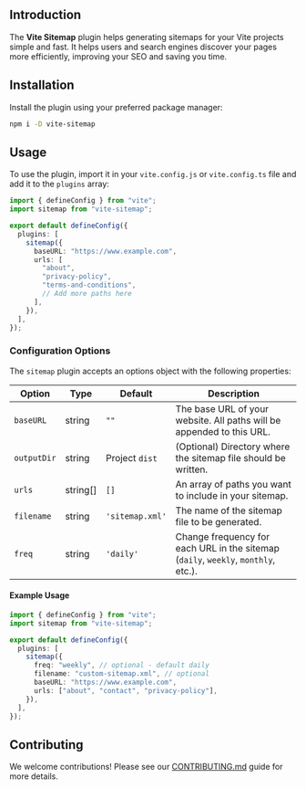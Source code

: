 ## Introduction

The **Vite Sitemap** plugin helps generating sitemaps for your Vite projects simple and fast. It helps users and search engines discover your pages more efficiently, improving your SEO and saving you time.

## Installation

Install the plugin using your preferred package manager:

```bash
npm i -D vite-sitemap
```

## Usage

To use the plugin, import it in your `vite.config.js` or `vite.config.ts` file and add it to the `plugins` array:

```ts
import { defineConfig } from "vite";
import sitemap from "vite-sitemap";

export default defineConfig({
  plugins: [
    sitemap({
      baseURL: "https://www.example.com",
      urls: [
        "about",
        "privacy-policy",
        "terms-and-conditions",
        // Add more paths here
      ],
    }),
  ],
});
```

### Configuration Options

The `sitemap` plugin accepts an options object with the following properties:

| Option      | Type     | Default         | Description                                                                        |
| ----------- | -------- | --------------- | ---------------------------------------------------------------------------------- |
| `baseURL`   | string   | `""`            | The base URL of your website. All paths will be appended to this URL.              |
| `outputDir` | string   | Project `dist`  | (Optional) Directory where the sitemap file should be written.                     |
| `urls`      | string[] | `[]`            | An array of paths you want to include in your sitemap.                             |
| `filename`  | string   | `'sitemap.xml'` | The name of the sitemap file to be generated.                                      |
| `freq`      | string   | `'daily'`       | Change frequency for each URL in the sitemap (`daily`, `weekly`, `monthly`, etc.). |

#### Example Usage

```ts
import { defineConfig } from "vite";
import sitemap from "vite-sitemap";

export default defineConfig({
  plugins: [
    sitemap({
      freq: "weekly", // optional - default daily
      filename: "custom-sitemap.xml", // optional
      baseURL: "https://www.example.com",
      urls: ["about", "contact", "privacy-policy"],
    }),
  ],
});
```

## Contributing

We welcome contributions! Please see our [CONTRIBUTING.md](.github/CONTRIBUTING.md) guide for more details.

